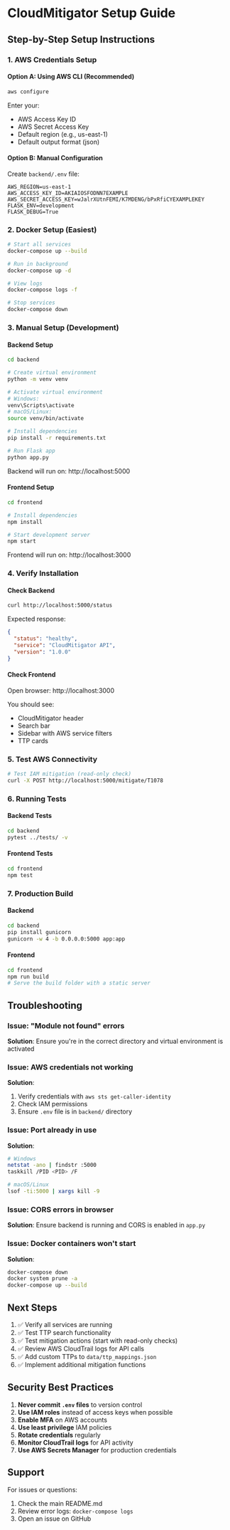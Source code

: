 # CloudMitigator Setup Guide

## Step-by-Step Setup Instructions

### 1. AWS Credentials Setup

#### Option A: Using AWS CLI (Recommended)
```bash
aws configure
```
Enter your:
- AWS Access Key ID
- AWS Secret Access Key
- Default region (e.g., us-east-1)
- Default output format (json)

#### Option B: Manual Configuration
Create `backend/.env` file:
```env
AWS_REGION=us-east-1
AWS_ACCESS_KEY_ID=AKIAIOSFODNN7EXAMPLE
AWS_SECRET_ACCESS_KEY=wJalrXUtnFEMI/K7MDENG/bPxRfiCYEXAMPLEKEY
FLASK_ENV=development
FLASK_DEBUG=True
```

### 2. Docker Setup (Easiest)

```bash
# Start all services
docker-compose up --build

# Run in background
docker-compose up -d

# View logs
docker-compose logs -f

# Stop services
docker-compose down
```

### 3. Manual Setup (Development)

#### Backend Setup
```bash
cd backend

# Create virtual environment
python -m venv venv

# Activate virtual environment
# Windows:
venv\Scripts\activate
# macOS/Linux:
source venv/bin/activate

# Install dependencies
pip install -r requirements.txt

# Run Flask app
python app.py
```

Backend will run on: http://localhost:5000

#### Frontend Setup
```bash
cd frontend

# Install dependencies
npm install

# Start development server
npm start
```

Frontend will run on: http://localhost:3000

### 4. Verify Installation

#### Check Backend
```bash
curl http://localhost:5000/status
```

Expected response:
```json
{
  "status": "healthy",
  "service": "CloudMitigator API",
  "version": "1.0.0"
}
```

#### Check Frontend
Open browser: http://localhost:3000

You should see:
- CloudMitigator header
- Search bar
- Sidebar with AWS service filters
- TTP cards

### 5. Test AWS Connectivity

```bash
# Test IAM mitigation (read-only check)
curl -X POST http://localhost:5000/mitigate/T1078
```

### 6. Running Tests

#### Backend Tests
```bash
cd backend
pytest ../tests/ -v
```

#### Frontend Tests
```bash
cd frontend
npm test
```

### 7. Production Build

#### Backend
```bash
cd backend
pip install gunicorn
gunicorn -w 4 -b 0.0.0.0:5000 app:app
```

#### Frontend
```bash
cd frontend
npm run build
# Serve the build folder with a static server
```

## Troubleshooting

### Issue: "Module not found" errors
**Solution**: Ensure you're in the correct directory and virtual environment is activated

### Issue: AWS credentials not working
**Solution**: 
1. Verify credentials with `aws sts get-caller-identity`
2. Check IAM permissions
3. Ensure `.env` file is in `backend/` directory

### Issue: Port already in use
**Solution**: 
```bash
# Windows
netstat -ano | findstr :5000
taskkill /PID <PID> /F

# macOS/Linux
lsof -ti:5000 | xargs kill -9
```

### Issue: CORS errors in browser
**Solution**: Ensure backend is running and CORS is enabled in `app.py`

### Issue: Docker containers won't start
**Solution**:
```bash
docker-compose down
docker system prune -a
docker-compose up --build
```

## Next Steps

1. ✅ Verify all services are running
2. ✅ Test TTP search functionality
3. ✅ Test mitigation actions (start with read-only checks)
4. ✅ Review AWS CloudTrail logs for API calls
5. ✅ Add custom TTPs to `data/ttp_mappings.json`
6. ✅ Implement additional mitigation functions

## Security Best Practices

1. **Never commit `.env` files** to version control
2. **Use IAM roles** instead of access keys when possible
3. **Enable MFA** on AWS accounts
4. **Use least privilege** IAM policies
5. **Rotate credentials** regularly
6. **Monitor CloudTrail logs** for API activity
7. **Use AWS Secrets Manager** for production credentials

## Support

For issues or questions:
1. Check the main README.md
2. Review error logs: `docker-compose logs`
3. Open an issue on GitHub
